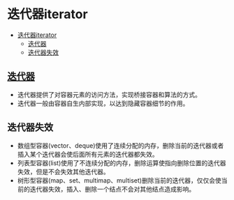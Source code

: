 # 迭代器iterator

- [迭代器iterator](#迭代器iterator)
  - [迭代器](#迭代器)
  - [迭代器失效](#迭代器失效)

## [迭代器](https://github.com/gongluck/sourcecode/blob/main/gcc-4.4.0/libstdc++-v3/include/bits/stl_iterator.h#L652)

- 迭代器提供了对容器元素的访问方法，实现桥接容器和算法的方式。
- 迭代器一般由容器自生内部实现，以达到隐藏容器细节的作用。

## 迭代器失效

- 数组型容器(vector、deque)使用了连续分配的内存，删除当前的迭代器或者插入某个迭代器会使后面所有元素的迭代器都失效。
- 列表型容器(list)使用了不连续分配的内存，删除运算使指向删除位置的迭代器失效，但是不会失效其他迭代器。
- 树形型容器(map、set、multimap、multiset)删除当前的迭代器，仅仅会使当前的迭代器失效，插入、删除一个结点不会对其他结点造成影响。
